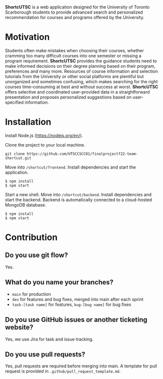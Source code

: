 **ShortcUTSC**  is a web application designed for the University of Toronto Scarborough students to provide advanced search and personalized recommendation for courses and programs offered by the University.

# Motivation
Students often make mistakes when choosing their courses, whether cramming too many difficult courses into one semester or missing a program requirement. **ShortcUTSC** provides the guidance students need to make informed decisions on their degree planning based on their program, preferences and many more.
Resources of course information and selection tutorials from the University or other social platforms are plentiful but unorganized and sometimes confusing, which makes searching for the right courses time-consuming at best and without success at worst. **ShortcUTSC** offers selective and coordinated user-provided data in a straightforward presentation and proposes personalized suggestions based on user-specified information.

# Installation
Install Node.js (https://nodejs.org/en/).

Clone the project to your local machine.
```
git clone https://github.com/UTSCCSCC01/finalprojectf22-team-shortcut.git
```

Move into ```/shortcut/frontend```. Install dependencies and start the application.
```
$ npm install
$ npm start
```

Start a new shell. Move into ```/shortcut/backend```. Install dependencies and start the backend. Backend is automatically connected to a cloud-hosted MongoDB database.
```
$ npm install
$ npm start
```

# Contribution
## Do you use git flow?
Yes. 
## What do you name your branches?
- ```main``` for production
- ```dev``` for features and bug fixes, merged into main after each sprint
- ```task-[task name]``` for features, ```bug-[bug name]``` for bug fixes
## Do you use GitHub issues or another ticketing website?
Yes, we use Jira for task and issue tracking.
## Do you use pull requests?
Yes, pull requests are required before merging into main. A template for pull request is provided in ```.github/pull_request_template.md```.
